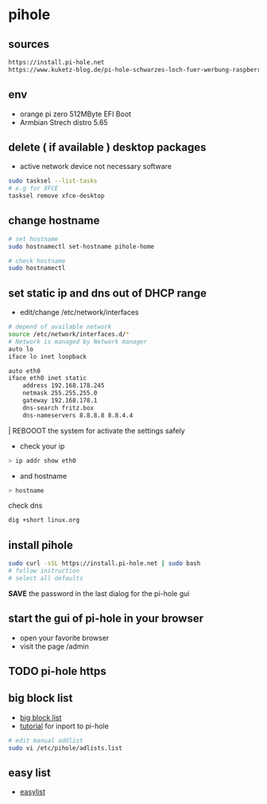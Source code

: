 # pihole

## sources

```txt
https://install.pi-hole.net
https://www.kuketz-blog.de/pi-hole-schwarzes-loch-fuer-werbung-raspberry-pi-teil1/
```

## env

- orange pi zero 512MByte EFI Boot
- Armbian Strech distro 5.65

## delete ( if available ) desktop packages

- active network device not necessary software

```bash
sudo tasksel --list-tasks
# e.g for XFCE
tasksel remove xfce-desktop
```

## change hostname

```bash
# set hostname
sudo hostnamectl set-hostname pihole-home

# check hostname
sudo hostnamectl

```

## set static ip and dns out of DHCP range

- edit/change /etc/network/interfaces

```bash
# depend of available network
source /etc/network/interfaces.d/*
# Network is managed by Network manager
auto lo
iface lo inet loopback

auto eth0
iface eth0 inet static
    address 192.168.178.245
    netmask 255.255.255.0
    gateway 192.168.178.1
    dns-search fritz.box
    dns-nameservers 8.8.8.8 8.8.4.4
```

| REBOOOT the system for activate the settings safely

- check your ip

```bash
> ip addr show eth0
 ```

- and hostname

```bash
> hostname

```

check dns

```bash
dig +short linux.org

```

## install pihole

```bash
sudo curl -sSL https://install.pi-hole.net | sudo bash
# follow instruction
# select all defaults
```

**SAVE** the password in the last dialog for the pi-hole gui

## start the gui of pi-hole in your browser

- open your favorite browser
- visit the page <ip of pi-hole device>/admin

## TODO pi-hole https

## big block list

- [big block list](https://der-pcfuchs.de/wp-content/uploads/2018/03/Big-Pi-hole-Blocklist.txt)
- [tutorial](https://der-pcfuchs.de/big-pi-hole-blocklist/) for inport to pi-hole

```bash
# edit manual addlist
sudo vi /etc/pihole/adlists.list
```

## easy list

- [easylist](https://github.com/justdomains/blocklists#using-with-pi-hole)


